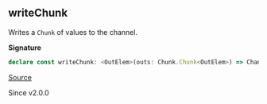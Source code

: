 ## writeChunk

Writes a `Chunk` of values to the channel.

**Signature**

```ts
declare const writeChunk: <OutElem>(outs: Chunk.Chunk<OutElem>) => Channel<OutElem>
```

[Source](https://github.com/Effect-TS/effect/tree/main/packages/effect/src/Channel.ts#L2217)

Since v2.0.0